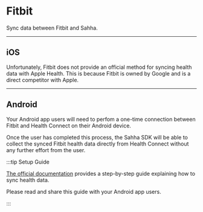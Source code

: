 # Fitbit

Sync data between Fitbit and Sahha.

---

## iOS

Unfortunately, Fitbit does not provide an official method for syncing health data with Apple Health. This is because Fitbit is owned by Google and is a direct competitor with Apple.

---

## Android

Your Android app users will need to perfom a one-time connection between Fitbit and Health Connect on their Android device.

Once the user has completed this process, the Sahha SDK will be able to collect the synced Fitbit health data directly from Health Connect without any further effort from the user.

:::tip Setup Guide

[The official documentation](https://help.fitbit.com/articles/en_US/Help_article/1742.htm#:~:text=Health%20Connect%20allows%20you%20to,and%20fitness%20apps%2C%20including%20Fitbit.) provides a step-by-step guide explaining how to sync health data.

Please read and share this guide with your Android app users.

:::